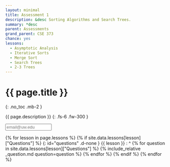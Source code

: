 ```yaml
---
layout: minimal
title: Assessment 1
description: &desc Sorting Algorithms and Search Trees.
summary: *desc
parent: Assessments
grand_parent: CSE 373
chance: yes
lessons:
  - Asymptotic Analysis
  - Iterative Sorts
  - Merge Sort
  - Search Trees
  - 2-3 Trees
---
```


# {{ page.title }}
{: .no_toc .mb-2 }

{{ page.description }}
{: .fs-6 .fw-300 }

<input id="email" type="email" size="15" placeholder="email@uw.edu" class="text-beta p-2" />

{% for lesson in page.lessons %}
{% if site.data.lessons[lesson]["Questions"] %}
{: id="questions" .d-none }
{{ lesson }}
: ^
  {% for question in site.data.lessons[lesson]["Questions"] %}
  {% include_relative _question.md question=question %}
  {% endfor %}
{% endif %}
{% endfor %}

<script>
{% include_relative _unhide.js %}
</script>

